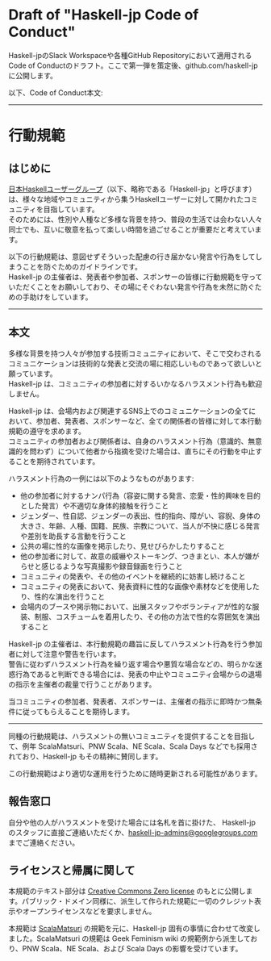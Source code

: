 # Draft of "Haskell-jp Code of Conduct"

Haskell-jpのSlack Workspaceや各種GitHub Repositoryにおいて適用されるCode of Conductのドラフト。ここで第一弾を策定後、github.com/haskell-jpに公開します。

以下、Code of Conduct本文:

------------------------------------------------------------------------

行動規範
========

はじめに
--------

[日本Haskellユーザーグループ](https://haskell.jp/)（以下、略称である「Haskell-jp」と呼びます）は、様々な地域やコミュニティから集うHaskellユーザーに対して開かれたコミュニティを目指しています。  
そのためには、性別や人種など多様な背景を持つ、普段の生活では会わない人々同士でも、互いに敬意を払って楽しい時間を過ごせることが重要だと考えています。

以下の行動規範は、意図せずそういった配慮の行き届かない発言や行為をしてしまうことを防ぐためのガイドラインです。  
Haskell-jp の主催者は、発表者や参加者、スポンサーの皆様に行動規範を守っていただくことをお願いしており、その場にそぐわない発言や行為を未然に防ぐための手助けをしています。

------------------------------------------------------------------------

本文
----

多様な背景を持つ人々が参加する技術コミュニティにおいて、そこで交わされるコミュニケーションは技術的な発表と交流の場に相応しいものであって欲しいと願っています。  
Haskell-jp は、コミュニティの参加者に対するいかなるハラスメント行為も歓迎しません。

Haskell-jp は、会場内および関連するSNS上でのコミュニケーションの全てにおいて、参加者、発表者、スポンサーなど、全ての関係者の皆様に対して本行動規範の遵守を求めます。  
コミュニティの参加者および関係者は、自身のハラスメント行為（意識的、無意識的を問わず）について他者から指摘を受けた場合は、直ちにその行動を中止することを期待されています。

ハラスメント行為の一例には以下のようなものがあります:

-   他の参加者に対するナンパ行為（容姿に関する発言、恋愛・性的興味を目的とした発言）や不適切な身体的接触を行うこと
-   ジェンダー、性自認、ジェンダーの表出、性的指向、障がい、容貎、身体の大きさ、年齢、人種、国籍、民族、宗教について、当人が不快に感じる発言や差別を助長する言動を行うこと
-   公共の場に性的な画像を掲示したり、見せびらかしたりすること
-   他の参加者に対して、故意の威嚇やストーキング、つきまとい、本人が嫌がらせと感じるような写真撮影や録音録画を行うこと
-   コミュニティの発表や、その他のイベントを継続的に妨害し続けること
-   コミュニティの発表において、発表資料に性的な画像や素材などを使用したり、性的な演出を行うこと
-   会場内のブースや掲示物において、出展スタッフやボランティアが性的な服装、制服、コスチュームを着用したり、その他の方法で性的な雰囲気を演出すること

Haskell-jp の主催者は、本行動規範の趣旨に反してハラスメント行為を行う参加者に対して注意や警告を行います。  
警告に従わずハラスメント行為を繰り返す場合や悪質な場合などの、明らかな迷惑行為であると判断できる場合には、発表の中止やコミュニティ会場からの退場の指示を主催者の裁量で行うことがあります。

当コミュニティの参加者、発表者、スポンサーは、主催者の指示に即時かつ無条件に従ってもらえることを期待します。

------------------------------------------------------------------------

同種の行動規範は、ハラスメントの無いコミュニティを提供することを目指して、例年 ScalaMatsuri、PNW Scala、NE Scala、Scala Days などでも採用されており、Haskell-jp もその精神に賛同します。

この行動規範はより適切な運用を行うために随時更新される可能性があります。

報告窓口
--------

自分や他の人がハラスメントを受けた場合には名札を首に掛けた、 Haskell-jp のスタッフに直接ご連絡いただくか、[haskell-jp-admins@googlegroups.com](mailto:haskell-jp-admins@googlegroups.com) までご連絡ください。

ライセンスと帰属に関して
------------------------

本規範のテキスト部分は [Creative Commons Zero license](https://creativecommons.org/publicdomain/zero/1.0/) のもとに公開します。パブリック・ドメイン同様に、派生して作られた規範に一切のクレジット表示やオープンライセンスなどを要求しません。

本規範は [ScalaMatsuri](http://scalamatsuri.org/) の規範を元に、Haskell-jp 固有の事情に合わせて改変しました。ScalaMatsuri の規範は Geek Feminism wiki の規範例から派生しており、PNW Scala、NE Scala、および Scala Days の影響を受けています。
